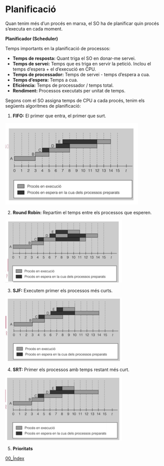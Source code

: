 # Planificació
Quan tenim més d’un procés en marxa, el SO ha de planificar quin procés s’executa en cada moment.

**Planificador (Scheduler)**

Temps importants en la planificació de processos:

- **Temps de resposta:** Quant triga el SO en donar-me servei.
- **Temps de servei:** Temps que es triga en servir la petició. Inclou el temps d’espera + el d’execució en CPU.
- **Temps de processador:** Temps de servei - temps d’espera a cua.
- **Temps d’espera:** Temps a cua.
- **Eficiència:** Temps de processador / temps total.
- **Rendiment:** Processos executats per unitat de temps.

Segons com el SO assigna temps de CPU a cada procés, tenim els següents algoritmes de planificació:

1. **FIFO:** El primer que entra, el primer que surt.

![fifo](fifo.png)

2. **Round Robin:** Repartim el temps entre els processos que esperen.

![round robin](rr.png)

3. **SJF:** Executem primer els processos més curts.

![SJF](sjf.png)

4. **SRT:** Primer els processos amb temps restant més curt.

![SRT](srt.png)

5. **Prioritats**

[00_Índex](00_Index.md)